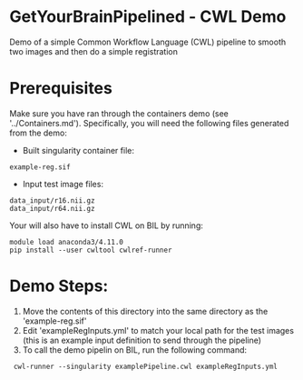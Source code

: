 # GetYourBrainPipelined - CWL Demo
Demo of a simple Common Workflow Language (CWL) pipeline to smooth two images and then do a simple registration

# Prerequisites
Make sure you have ran through the containers demo (see '../Containers.md'). Specifically, you will need the following files generated from the demo:

- Built singularity container file: 
```
example-reg.sif
```
- Input test image files: 
```
data_input/r16.nii.gz
data_input/r64.nii.gz
```

Your will also have to install CWL on BIL by running:

```
module load anaconda3/4.11.0
pip install --user cwltool cwlref-runner

```


# Demo Steps:
1. Move the contents of this directory into the same directory as the 'example-reg.sif'
2. Edit 'exampleRegInputs.yml' to match your local path for the test images (this is an example input definition to send through the pipeline)
3. To call the demo pipelin on BIL, run the following command:

```
 cwl-runner --singularity examplePipeline.cwl exampleRegInputs.yml

```
